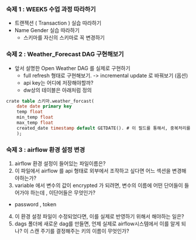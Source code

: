 
### 숙제 1  : WEEK5 수업 과정 따라하기
- 트랜젝션 ( Transaction ) 실습 따라하기
- Name Gender 실습 따라하기
  - 스키마를 자신의 스키마로 꼭 변경하기
  
  
### 숙제 2 : Weather_Forecast DAG 구현해보기 
- 앞서 설명한 Open Weather DAG 를 실제로 구현하기
   - full refresh 형태로 구현해보기. -> incremental update 로 바꿔보기 (옵션)
   - api key는 어디에 저장해야할까?
   - dw상의 테이블은 아래처럼 정의


```sql
crate table 스키마.weather_forcast(
    date date primary key
    temp float
    min_temp float
    max_temp float
    created_date timestamp default GETDATE(). # 이 필드를 통해서, 중복처리를 해줄것 
    );
```

 ### 숙제 3 : airflow 환경 설정 변경
 1. airflow 환경 설정이 들어있는 파일이름은?
 2. 이 파일에서 airflow 를 api 형태로 외부에서 조작하고 싶다면 어느 섹션을 변경해야하는가?
 3. variable 에서 변수의 값이 encrypted 가 되려면, 변수의 이름에 어떤 단어들이 들어가야 하는데 , 이단어들은 무엇인가?
   - password , token
 4. 이 환경 설정 파일이 수정되었다면, 이를 실제로 반영하기 위해서 해야하는 일은?
 5. dags 폴더에 새로운 dag를 만들면, 언제 실제로 airflow시스템에서 이를 알게 되나? 이 스캔 주기를 결정해주는 키의 이름이 무엇인가?
 
